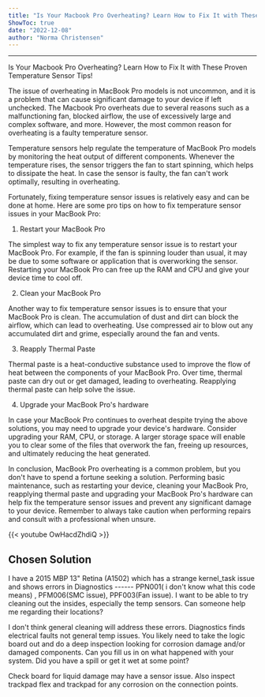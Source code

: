 ```yaml
---
title: "Is Your Macbook Pro Overheating? Learn How to Fix It with These Proven Temperature Sensor Tips!"
ShowToc: true 
date: "2022-12-08"
author: "Norma Christensen"
---
```

*****
Is Your Macbook Pro Overheating? Learn How to Fix It with These Proven Temperature Sensor Tips!

The issue of overheating in MacBook Pro models is not uncommon, and it is a problem that can cause significant damage to your device if left unchecked. The Macbook Pro overheats due to several reasons such as a malfunctioning fan, blocked airflow, the use of excessively large and complex software, and more. However, the most common reason for overheating is a faulty temperature sensor.

Temperature sensors help regulate the temperature of MacBook Pro models by monitoring the heat output of different components. Whenever the temperature rises, the sensor triggers the fan to start spinning, which helps to dissipate the heat. In case the sensor is faulty, the fan can't work optimally, resulting in overheating.

Fortunately, fixing temperature sensor issues is relatively easy and can be done at home. Here are some pro tips on how to fix temperature sensor issues in your MacBook Pro:

1. Restart your MacBook Pro

The simplest way to fix any temperature sensor issue is to restart your MacBook Pro. For example, if the fan is spinning louder than usual, it may be due to some software or application that is overworking the sensor. Restarting your MacBook Pro can free up the RAM and CPU and give your device time to cool off.

2. Clean your MacBook Pro

Another way to fix temperature sensor issues is to ensure that your MacBook Pro is clean. The accumulation of dust and dirt can block the airflow, which can lead to overheating. Use compressed air to blow out any accumulated dirt and grime, especially around the fan and vents.

3. Reapply Thermal Paste

Thermal paste is a heat-conductive substance used to improve the flow of heat between the components of your MacBook Pro. Over time, thermal paste can dry out or get damaged, leading to overheating. Reapplying thermal paste can help solve the issue.

4. Upgrade your MacBook Pro's hardware

In case your MacBook Pro continues to overheat despite trying the above solutions, you may need to upgrade your device's hardware. Consider upgrading your RAM, CPU, or storage. A larger storage space will enable you to clear some of the files that overwork the fan, freeing up resources, and ultimately reducing the heat generated.

In conclusion, MacBook Pro overheating is a common problem, but you don't have to spend a fortune seeking a solution. Performing basic maintenance, such as restarting your device, cleaning your MacBook Pro, reapplying thermal paste and upgrading your MacBook Pro's hardware can help fix the temperature sensor issues and prevent any significant damage to your device. Remember to always take caution when performing repairs and consult with a professional when unsure.

{{< youtube OwHacdZhdiQ >}} 



## Chosen Solution
 I have a 2015 MBP 13" Retina (A1502) which has a strange kernel_task issue and shows errors in Diagnostics ------ PPN001( i don't know what this code means) , PFM006(SMC issue), PPF003(Fan issue).
I want to be able to try cleaning out the insides, especially the temp sensors. Can someone help me regarding their locations?

 I don't think general cleaning will address these errors.
Diagnostics finds electrical faults not general temp issues. You likely need to take the logic board out and do a deep inspection looking for corrosion damage and/or damaged components.
Can you fill us in on what happened with your system. Did you have a spill or get it wet at some point?

 Check board for liquid damage may have a sensor issue. Also inspect trackpad flex and trackpad for any corrosion on the connection points.




